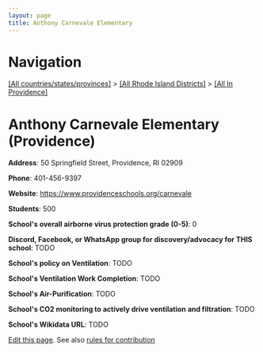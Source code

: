```yaml
---
layout: page
title: Anthony Carnevale Elementary
---
```

# Navigation

[[All countries/states/provinces]](../../..) > [[All Rhode Island Districts]](../..) > [[All In Providence]](..)

# Anthony Carnevale Elementary (Providence)

**Address**: 50 Springfield Street, Providence, RI 02909

**Phone**: 401-456-9397

**Website**: <https://www.providenceschools.org/carnevale>

**Students**: 500

**School's overall airborne virus protection grade (0-5)**: 0

**Discord, Facebook, or WhatsApp group for discovery/advocacy for THIS school**: TODO

**School's policy on Ventilation**: TODO

**School's Ventilation Work Completion**: TODO

**School's Air-Purification**: TODO

**School's CO2 monitoring to actively drive ventilation and filtration**: TODO

**School's Wikidata URL**: TODO


[Edit this page](https://github.com/ventilate-schools/RI/edit/main/./Providence/Anthony_Carnevale_Elementary.md). See also [rules for contribution](../../../contribution-rules/)